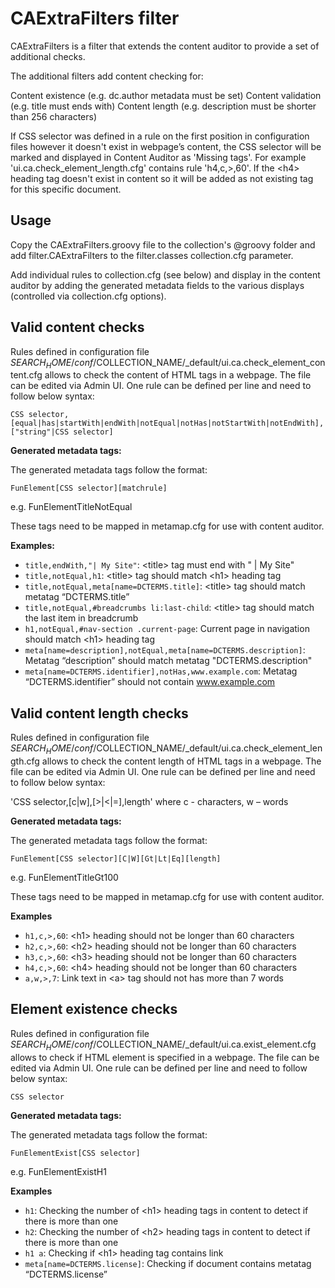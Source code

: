 # CAExtraFilters filter

CAExtraFilters is a filter that extends the content auditor to provide a set of additional checks. 

The additional filters add content checking for:

Content existence (e.g. dc.author metadata must be set)
Content validation (e.g. title must ends with)
Content length (e.g. description must be shorter than 256 characters)

If CSS selector was defined in a rule on the first position in configuration files however it doesn't exist in webpage’s content, the CSS selector will be marked and displayed in Content Auditor as 'Missing tags'. For example 'ui.ca.check_element_length.cfg' contains rule 'h4,c,\>,60'. If the \<h4\> heading tag doesn't exist in content so it will be added as not existing tag for this specific document.

## Usage

Copy the CAExtraFilters.groovy file to the collection's @groovy folder and add filter.CAExtraFilters to the filter.classes collection.cfg parameter.

Add individual rules to collection.cfg (see below) and display in the content auditor by adding the generated metadata fields to the various displays (controlled via collection.cfg options).

## Valid content checks
Rules defined in configuration file $SEARCH_HOME/conf/$COLLECTION_NAME/_default/ui.ca.check_element_content.cfg allows to check the content of HTML tags in a webpage. The file can be edited via Admin UI. One rule can be defined per line and need to follow below syntax:

```
CSS selector, [equal|has|startWith|endWith|notEqual|notHas|notStartWith|notEndWith],["string"|CSS selector]
```

**Generated metadata tags:**

The generated metadata tags follow the format:
```
FunElement[CSS selector][matchrule]
```

e.g. FunElementTitleNotEqual

These tags need to be mapped in metamap.cfg for use with content auditor.

**Examples:**

* `title,endWith,"| My Site"`: \<title\> tag must end with " | My Site"
* `title,notEqual,h1`: \<title\> tag  should match \<h1\> heading tag 
* `title,notEqual,meta[name=DCTERMS.title]`: \<title\> tag should match metatag “DCTERMS.title”
* `title,notEqual,#breadcrumbs li:last-child`: \<title\> tag should match the last item in breadcrumb 
* `h1,notEqual,#nav-section .current-page`: Current page in navigation should match \<h1\> heading tag
* `meta[name=description],notEqual,meta[name=DCTERMS.description]`: Metatag “description” should match metatag "DCTERMS.description" 
* `meta[name=DCTERMS.identifier],notHas,www.example.com`: Metatag “DCTERMS.identifier” should not contain www.example.com

## Valid content length checks

Rules defined in configuration file $SEARCH_HOME/conf/$COLLECTION_NAME/_default/ui.ca.check_element_length.cfg allows to check the content length of HTML tags in a webpage. The file can be edited via Admin UI. One rule can be defined per line and need to follow below syntax:

'CSS selector,[c|w],[\>|\<|=],length' where c - characters, w – words

**Generated metadata tags:**

The generated metadata tags follow the format:
```
FunElement[CSS selector][C|W][Gt|Lt|Eq][length]
```

e.g. FunElementTitleGt100

These tags need to be mapped in metamap.cfg for use with content auditor.

**Examples**

* `h1,c,>,60`: \<h1\> heading  should not be longer than 60 characters
* `h2,c,>,60`: \<h2\> heading  should not be longer than 60 characters
* `h3,c,>,60`: \<h3\> heading  should not be longer than 60 characters
* `h4,c,>,60`: \<h4\> heading  should not be longer than 60 characters
* `a,w,>,7`: Link text in \<a\> tag should not has more than 7 words

## Element existence checks

Rules defined in configuration file $SEARCH_HOME/conf/$COLLECTION_NAME/_default/ui.ca.exist_element.cfg allows to check if HTML element is specified in a webpage. The file can be edited via Admin UI. One rule can be defined per line and need to follow below syntax:

```
CSS selector
```

**Generated metadata tags:**

The generated metadata tags follow the format:
```
FunElementExist[CSS selector]
```

e.g. FunElementExistH1

**Examples**

* `h1`: Checking the number of \<h1\> heading tags in content to detect if there is more than one
* `h2`: Checking the number of \<h2\> heading tags in content to detect if there is more than one
* `h1 a`: Checking if \<h1\> heading tag contains link
* `meta[name=DCTERMS.license]`: Checking if document contains metatag “DCTERMS.license”
